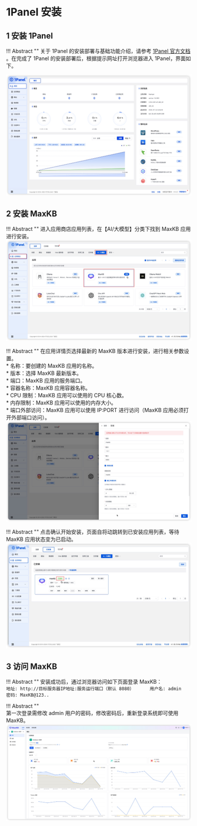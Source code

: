 # 1Panel 安装

## 1 安装 1Panel
!!! Abstract "" 
    关于 1Panel 的安装部署与基础功能介绍，请参考 [1Panel 官方文档](https://1panel.cn/docs/) 。在完成了 1Panel 的安装部署后，根据提示网址打开浏览器进入 1Panel，界面如下。    

![1panel](../img/index/1panel.jpg)

## 2 安装 MaxKB 

!!! Abstract "" 
    进入应用商店应用列表，在【AI/大模型】分类下找到 MaxKB 应用进行安装。    
![1panel-maxkb](../img/index/1panel_maxkb.jpg)    


!!! Abstract "" 
    在应用详情页选择最新的 MaxKB 版本进行安装，进行相关参数设置。   
    * 名称：要创建的 MaxKB 应用的名称。   
    * 版本：选择 MaxKB 最新版本。   
    * 端口：MaxKB 应用的服务端口。   
    * 容器名称：MaxKB 应用容器名称。    
    * CPU 限制：MaxKB 应用可以使用的 CPU 核心数。   
    * 内存限制：MaxKB 应用可以使用的内存大小。    
    * 端口外部访问：MaxKB 应用可以使用 IP:PORT 进行访问（MaxKB 应用必须打开外部端口访问）。    
![maxkb-setting](../img/index/maxkb_setting.jpg)

!!! Abstract "" 
    点击确认开始安装，页面自将动跳转到已安装应用列表，等待 MaxKB 应用状态变为已启动。   
![maxkb启动](../img/index/maxkb-start.jpg)    

## 3 访问 MaxKB 


!!! Abstract "" 
    安装成功后，通过浏览器访问如下页面登录 MaxKB：   
    ```
    地址: http://目标服务器IP地址:服务运行端口（默认 8080）     
    用户名: admin    
    密码: MaxKB@123..
    ```

!!! Abstract ""     
    第一次登录需修改 admin 用户的密码，修改密码后，重新登录系统即可使用 MaxKB。   
![登录成功](../img/index/UI.jpg)